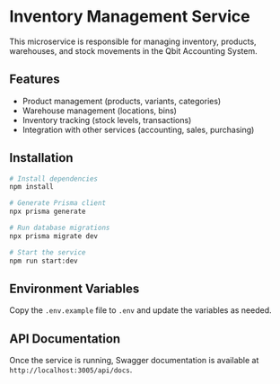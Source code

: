 # Inventory Management Service

This microservice is responsible for managing inventory, products, warehouses, and stock movements in the Qbit Accounting System.

## Features

- Product management (products, variants, categories)
- Warehouse management (locations, bins)
- Inventory tracking (stock levels, transactions)
- Integration with other services (accounting, sales, purchasing)

## Installation

```bash
# Install dependencies
npm install

# Generate Prisma client
npx prisma generate

# Run database migrations
npx prisma migrate dev

# Start the service
npm run start:dev
```

## Environment Variables

Copy the `.env.example` file to `.env` and update the variables as needed.

## API Documentation

Once the service is running, Swagger documentation is available at `http://localhost:3005/api/docs`. 